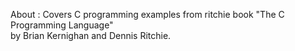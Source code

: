 About	: Covers C programming examples from ritchie book "The C Programming Language"          
by Brian Kernighan and Dennis Ritchie.        
